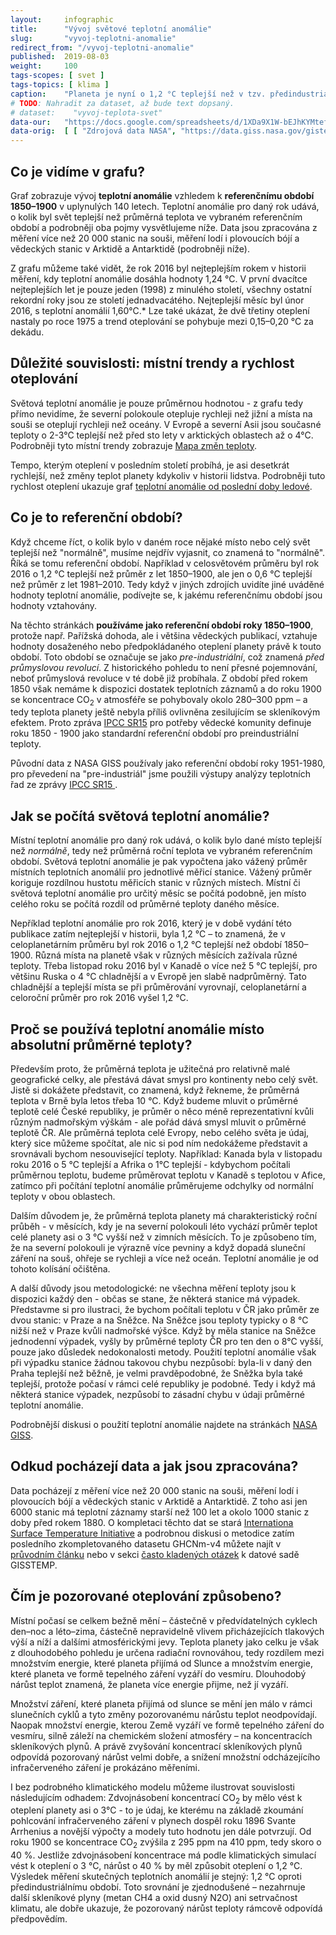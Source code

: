 ```yaml
---
layout:     infographic
title:      "Vývoj světové teplotní anomálie"
slug:       "vyvoj-teplotni-anomalie"
redirect_from: "/vyvoj-teplotni-anomalie"
published:  2019-08-03
weight:     100
tags-scopes: [ svet ]
tags-topics: [ klima ]
caption:    "Planeta je nyní o 1,2 °C teplejší než v tzv. předindustriálním období, tedy v letech 1850–1900. To je však průměrná hodnota teplotní anomálie pro celou planetu – většina míst na severní polokouli je dnes oproti referenčnímu období teplejší o 2–3 °C."
# TODO: Nahradit za dataset, až bude text dopsaný.
# dataset:    "vyvoj-teplota-svet"
data-our:   "https://docs.google.com/spreadsheets/d/1XDa9X1W-bEJhKYMtefvwPuz5N0l2HPyio5dR5KI9qsY/edit?usp=sharing"
data-orig:  [ [ "Zdrojová data NASA", "https://data.giss.nasa.gov/gistemp/" ] ]
---
```


## Co je vidíme v grafu?

Graf zobrazuje vývoj __teplotní anomálie__ vzhledem k __referenčnímu období 1850–1900__ v uplynulých 140 letech. Teplotní anomálie pro daný rok udává,
o kolik byl svět teplejší než průměrná teplota ve vybraném referenčním období a podrobněji oba pojmy vysvětlujeme níže. Data jsou zpracována z měření více než 20 000 stanic na souši, měření lodí i plovoucích bójí a vědeckých stanic v Arktidě a Antarktidě (podrobněji níže).

Z grafu můžeme také vidět, že rok 2016 byl nejteplejším rokem v historii měření, kdy teplotní anomálie dosáhla hodnoty 1,24 °C. V první dvacítce nejteplejších let je pouze jeden (1998) z minulého století, všechny ostatní rekordní roky jsou ze století jednadvacátého. Nejteplejší měsíc byl únor 2016, s teplotní anomálií 1,60°C.* Lze také ukázat, že dvě třetiny oteplení nastaly po roce 1975 a trend oteplování se pohybuje mezi 0,15–0,20 °C za dekádu.

## Důležité souvislosti: místní trendy a rychlost oteplování

Světová teplotní anomálie je pouze průměrnou hodnotou - z grafu tedy přímo nevidíme, že severní polokoule otepluje rychleji než jižní a místa na souši se oteplují rychleji než oceány.  V Evropě a severní Asii jsou současné teploty o 2-3°C teplejší než před sto lety v arktických oblastech až o 4°C. Podrobněji tyto místní trendy zobrazuje [Mapa změn teploty](https://faktaoklimatu.cz/infografiky/mapa-zmeny-teploty). 

Tempo, kterým oteplení v posledním století probíhá, je asi desetkrát rychlejší, než změny teplot planety kdykoliv v historii lidstva. Podrobněji tuto rychlost oteplení ukazuje graf [teplotní anomálie od poslední doby ledové](https://faktaoklimatu.cz/infografiky/teplota-22000-let).    

## Co je to referenční období?

Když chceme říct, o kolik bylo v daném roce nějaké místo nebo celý svět teplejší než "normálně", musíme nejdřív vyjasnit, co znamená to "normálně". 
Říká se tomu referenční období. Například v celosvětovém průměru byl rok 2016 o 1,2 °C teplejší než průměr z let 1850–1900, ale jen o 0,6 °C teplejší než průměr z let 1981–2010. Tedy když v jiných zdrojích uvidíte jiné uváděné hodnoty teplotní anomálie, podívejte se, k jakému referenčnímu období jsou hodnoty vztahovány. 

Na těchto stránkách __používáme jako referenční období roky 1850–1900__, protože např. Pařížská dohoda, ale i většina vědeckých publikací, vztahuje hodnoty dosaženého nebo předpokládaného oteplení planety právě k touto období. Toto období se označuje se jako *pre-industriální*, což znamená *před průmyslovou revolucí*. Z historického pohledu to není přesné pojemnování, neboť průmyslová revoluce v té době již probíhala. Z období před rokem 1850 však nemáme k dispozici dostatek teplotních záznamů a do roku 1900 se koncentrace CO<sub>2</sub> v atmosféře se pohybovaly okolo 280–300 ppm – a tedy teplota planety ještě nebyla příliš ovlivněna zesilujícím se skleníkovým efektem. Proto zpráva [IPCC SR15](https://www.ipcc.ch/sr15/) pro potřeby vědecké komunity definuje roku 1850 - 1900 jako standardní referenční období pro preindustriální teploty. 

Původní data z NASA GISS používaly jako referenční období roky 1951-1980, pro převedení na "pre-industriál" jsme použili výstupy analýzy teplotních řad ze zprávy [IPCC SR15 ](https://www.ipcc.ch/sr15/).

## Jak se počítá světová teplotní anomálie?

Místní teplotní anomálie pro daný rok udává, o kolik bylo dané místo teplejší než *normálně*, tedy než průměrná roční teplota ve vybraném referenčním období. 
Světová teplotní anomálie je pak vypočtena jako vážený průměr místních teplotních anomálií pro jednotlivé měřicí stanice. Vážený průměr koriguje rozdílnou hustotu měřicích stanic v různých místech. Místní či světová teplotní anomálie pro určitý měsíc se počítá podobně, jen místo celého roku se počítá rozdíl od průměrné teploty daného měsíce. 

Nepříklad teplotní anomálie pro rok 2016, který je v době vydání této publikace zatím nejteplejší v historii, byla 1,2 °C – to znamená, že v celoplanetárním průměru byl rok 2016 o 1,2 °C teplejší než období 1850–1900. Různá místa na planetě však v různých měsících zažívala různé teploty. Třeba listopad roku 2016 byl v Kanadě o více než 5 °C teplejší, pro většinu Ruska o 4 °C chladnější a v Evropě jen slabě nadprůměrný. Tato chladnější a teplejší místa se při průměrování vyrovnají, celoplanetární a celoroční průměr pro rok 2016 vyšel 1,2 °C.

## Proč se používá teplotní anomálie místo absolutní průměrné teploty? 

Především proto, že průměrná teplota je užitečná pro relativně malé geografické celky, ale přestává dávat smysl pro kontinenty nebo celý svět. Jistě si dokážete představit, co znamená, když řekneme, že průměrná teplota v Brně byla letos třeba 10 °C. Když budeme mluvit o průměrné teplotě celé České republiky, je průměr o něco méně reprezentativní kvůli různým nadmořským výškám - ale pořád dává smysl mluvit o průměrné teplotě ČR. Ale průměrná teplota celé Evropy, nebo celého světa je údaj, který sice můžeme spočítat, ale nic si pod ním nedokážeme představit a srovnávali bychom nesouvisející teploty. Například: Kanada byla v listopadu roku 2016 o 5 °C teplejší a Afrika o 1°C teplejší - kdybychom počítali průměrnou teplotu, budeme průměrovat teplotu v Kanadě s teplotou v Afice, zatímco při počítání teplotní anomálie průměrujeme odchylky od normální teploty v obou oblastech.   

Dalším důvodem je, že průměrná teplota planety má charakteristický roční průběh - v měsících, kdy je na severní polokouli léto vychází průměr teplot celé planety asi o 3 °C vyšší než v zimních měsících. To je způsobeno tím, že na severní polokouli je výrazně více pevniny a když dopadá sluneční záření na souš, ohřeje se rychleji a více než oceán. Teplotní anomálie je od tohoto kolísání očištěna. 

A další důvody jsou metodologické: ne všechna měření teploty jsou k dispozici každý den - občas se stane, že některá stanice má výpadek. Představme si pro ilustraci, že bychom počítali teplotu v ČR jako průměr ze dvou stanic: v Praze a na Sněžce. Na Sněžce jsou teploty typicky o 8 °C nižší než v Praze kvůli nadmořské výšce. Když by měla stanice na Sněžce jednodenní výpadek, vyšly by průměrné teploty ČR pro ten den o 8°C vyšší, pouze jako důsledek nedokonalosti metody. Použití teplotní anomálie však při výpadku stanice žádnou takovou chybu nezpůsobí: byla-li v daný den Praha teplejší než běžně, je velmi pravděpodobné, že Sněžka byla také teplejší, protože počasí v rámci celé republiky je podobné. Tedy i když má některá stanice výpadek, nezpůsobí to zásadní chybu v údaji průměrné teplotní anomálie.   

Podrobnější diskusi o použití teplotní anomálie najdete na stránkách [NASA GISS](https://data.giss.nasa.gov/gistemp/faq/).

## Odkud pocházejí data a jak jsou zpracována? 

Data pocházejí z měření více než 20 000 stanic na souši, měření lodí i plovoucích bójí a vědeckých stanic v Arktidě a Antarktidě. Z toho asi jen 6000 stanic má teplotní záznamy starší než 100 let a okolo 1000 stanic z doby před rokem 1880. O kompletaci těchto dat se stará [Internationa Surface Temperature Initiative](http://www.surfacetemperatures.org/) a podrobnou diskusi o metodice zatím posledního zkompletovaného datasetu GHCNm-v4 můžete najít v [průvodním článku](https://journals.ametsoc.org/view/journals/clim/31/24/jcli-d-18-0094.1.xml?tab_body=fulltext-display) nebo v sekci [často kladených otázek](https://data.giss.nasa.gov/gistemp/faq/) k datové sadě GISSTEMP. 

## Čím je pozorované oteplování způsobeno? 

Místní počasí se celkem bežně mění – částečně v předvídatelných cyklech den–noc a léto–zima, částečně nepravidelně vlivem přicházejících tlakových výší a níží a dalšími atmosférickými jevy. Teplota planety jako celku je však z dlouhodobého pohledu je určena radiační rovnováhou, tedy rozdílem mezi množstvím  energie, které planeta přijímá od Slunce a množstvím energie, které planeta ve formě tepelného záření vyzáří do vesmíru. Dlouhodobý nárůst teplot znamená, že planeta více energie přijme, než jí vyzáří. 

Množství záření, které planeta přijímá od slunce se mění jen málo v rámci slunečních cyklů a tyto změny pozorovanému nárůstu teplot neodpovídají. Naopak množství energie, kterou Země vyzáří ve formě tepelného záření do vesmíru, silně záleží na chemickém složení atmosféry – na koncentracích skleníkových plynů. A právě zvyšování koncentrací skleníkových plynů odpovídá pozorovaný nárůst velmi dobře, a snížení množstní odcházejícího infračerveného záření je prokázáno měřeními. 

I bez podrobného klimatického modelu můžeme ilustrovat souvislosti následujícím odhadem: Zdvojnásobení koncentrací CO<sub>2</sub> by mělo vést k oteplení planety asi o 3°C - to je údaj, ke kterému na základě zkoumání pohlcování infračerveného záření v plynech dospěl roku 1896 Svante Arrhenius a novější výpočty a modely tuto hodnotu jen dále potvrzují. Od roku 1900 se koncentrace CO<sub>2</sub> zvýšila z 295 ppm na 410 ppm, tedy skoro o 40 %. Jestliže zdvojnásobení koncentrace má
podle klimatických simulací vést k oteplení o 3 °C, nárůst o 40 % by měl způsobit oteplení o 1,2 °C. Výsledek měření skutečných
teplotních anomálií je stejný: 1,2 °C oproti předindustriálnímu období. Toto srovnání je zjednodušené – nezahrnuje další skleníkové plyny (metan CH4
a oxid dusný N2O) ani setrvačnost klimatu, ale dobře ukazuje, že pozorovaný nárůst teploty rámcově odpovídá předpovědím.



